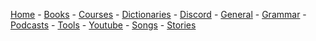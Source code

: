 [Home](README.md) -  [Books](Books.md) - [Courses](Courses.md) - [Dictionaries](Dictionaries.md) - [Discord](Discord.md) - [General](General.md) - [Grammar](Grammar.md) - [Podcasts](Podcasts.md) - [Tools](Tools.md) - [Youtube](Youtube.md) - [Songs](Songs.md) - [Stories](Stories.md)
